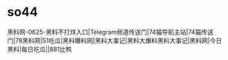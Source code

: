# so44
黑料网-0625-黑料不打烊入口|Telegram频道传送门|74猫导航主站|74猫传送门|78黑料网|51吃瓜|黑料曝料网|黑料大事记|黑料大爆料黑料大事记|黑料网|今日黑料|每日吃瓜||881比鸭
